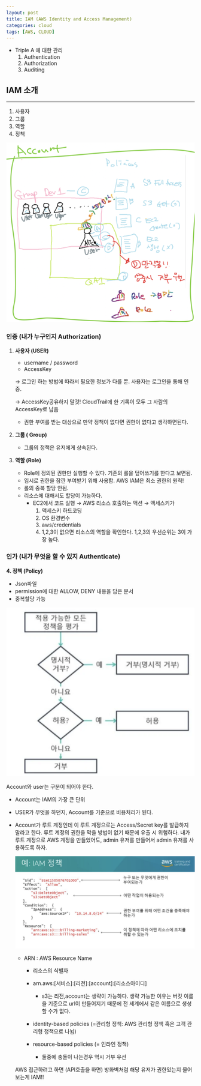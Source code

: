 ```yaml
---
layout: post
title: IAM (AWS Identity and Access Management)
categories: cloud
tags: [AWS, CLOUD]
---
```


- Triple A 에 대한 관리 
    1. Authentication
    2. Authorization
    3. Auditing

## IAM 소개

---

1. 사용자 
2. 그룹
3. 역할
4. 정책

![IAM_intro](/assets/images/cloud/IAM_intro.png)


### 인증 (내가 누구인지 Authorization)

1.  **사용자 (USER)**
    - username / password
    - AccessKey

    → 로그인 하는 방법에 따라서 필요한 정보가 다를 뿐. 사용자는 로그인을 통해 인증. 

    →  AccessKey공유하지 말것!  CloudTrail에 한 기록이 모두 그 사람의 AccessKey로 남음

    - 권한 부여를 받는 대상으로 만약 정책이 없다면 권한이 없다고 생각하면된다.

2. **그룹 ( Group)**
    - 그룹의 정책은 유저에게 상속된다.
3. **역할 (Role)**
    - Role에 정의된 권한만 실행할 수 있다. 기존의 롤을 덮어쓰기를 한다고 보면됨.
    - 임시로 권한을 잠깐 부여받기 위해 사용함. AWS IAM은 최소 권한의 원칙!
    - 롤의 중복 할당 안됨.
    - 리소스에 대해서도 할당이 가능하다.
        - EC2에서 코드 실행 → AWS 리소스 호출하는 액션 → 액세스키가
            1. 액세스키 하드코딩
            2. OS 환경변수
            3. aws/credentials
            4. 1,2,3이 없으면 리소스의 역할을 확인한다. 1,2,3의 우선순위는 3이 가장 높다. 

### 인가 (내가 무엇을 할 수 있지 Authenticate)

**4. 정책 (Policy)**

- Json파일
- permission에 대한 ALLOW, DENY 내용을 담은 문서
- 중복할당 가능

![IAM_deny_allow](/assets/images/cloud/IAM_deny_allow.png)

  Account와 user는 구분이 되어야 한다. 

- Account는 IAM의 가장 큰 단위
- USER가 무엇을 하던지, Account를 기준으로 비용처리가 된다.
- Account가 루트 계정인데 이 루트 계정으로는 Access/Secret key를 발급하지 말라고 한다. 루트 계정의 권한을 막을 방법이 없기 때문에 유출 시 위험하다. 내가 루트 계정으로 AWS  계정을 만들었어도, admin 유저를 만들어서 admin 유저를 사용하도록 하자.

    ![IAM_policy](/assets/images/cloud/IAM_policy.png)

    - ARN : AWS Resource Name
        - 리소스의 식별자
        - arn.aws:[서비스]:[리전]:[account]:[리소스아이디]
            - s3는 리전,account는 생략이 가능하다. 생략 가능한 이유는 버킷 이름을 기준으로 url이 만들어지기 때문에 전 세계에서 같은 이름으로 생성할 수가 없다.

        - identity-based policies  (=관리형 정책: AWS 관리형 정책 혹은 고객 관리형 정책으로 나뉨)
        - resource-based policies  (= 인라인 정책)
            - 둘중에 충돌이 나는경우 역시 거부 우선

    AWS 접근하려고 하면 (API호출을 하면) 방화벽처럼 해당 유저가 권한있는지 물어보는게 IAM!!